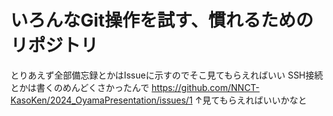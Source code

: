 # いろんなGit操作を試す、慣れるためのリポジトリ
とりあえず全部備忘録とかはIssueに示すのでそこ見てもらえればいい
SSH接続とかは書くのめんどくさかったんで
https://github.com/NNCT-KasoKen/2024_OyamaPresentation/issues/1
↑見てもらえればいいかなと